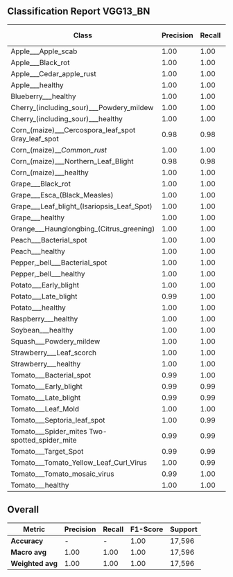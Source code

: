 ## Classification Report VGG13_BN

| Class | Precision | Recall | F1-Score | Support |
|--------|-----------|--------|----------|---------|
| Apple___Apple_scab | 1.00 | 1.00 | 1.00 | 504 |
| Apple___Black_rot | 1.00 | 1.00 | 1.00 | 498 |
| Apple___Cedar_apple_rust | 1.00 | 1.00 | 1.00 | 440 |
| Apple___healthy | 1.00 | 1.00 | 1.00 | 502 |
| Blueberry___healthy | 1.00 | 1.00 | 1.00 | 454 |
| Cherry_(including_sour)___Powdery_mildew | 1.00 | 1.00 | 1.00 | 422 |
| Cherry_(including_sour)___healthy | 1.00 | 1.00 | 1.00 | 457 |
| Corn_(maize)___Cercospora_leaf_spot Gray_leaf_spot | 0.98 | 0.98 | 0.98 | 411 |
| Corn_(maize)___Common_rust_ | 1.00 | 1.00 | 1.00 | 478 |
| Corn_(maize)___Northern_Leaf_Blight | 0.98 | 0.98 | 0.98 | 478 |
| Corn_(maize)___healthy | 1.00 | 1.00 | 1.00 | 466 |
| Grape___Black_rot | 1.00 | 1.00 | 1.00 | 472 |
| Grape___Esca_(Black_Measles) | 1.00 | 1.00 | 1.00 | 480 |
| Grape___Leaf_blight_(Isariopsis_Leaf_Spot) | 1.00 | 1.00 | 1.00 | 431 |
| Grape___healthy | 1.00 | 1.00 | 1.00 | 424 |
| Orange___Haunglongbing_(Citrus_greening) | 1.00 | 1.00 | 1.00 | 503 |
| Peach___Bacterial_spot | 1.00 | 1.00 | 1.00 | 460 |
| Peach___healthy | 1.00 | 1.00 | 1.00 | 432 |
| Pepper,_bell___Bacterial_spot | 1.00 | 1.00 | 1.00 | 479 |
| Pepper,_bell___healthy | 1.00 | 1.00 | 1.00 | 498 |
| Potato___Early_blight | 1.00 | 1.00 | 1.00 | 486 |
| Potato___Late_blight | 0.99 | 1.00 | 0.99 | 486 |
| Potato___healthy | 1.00 | 1.00 | 1.00 | 456 |
| Raspberry___healthy | 1.00 | 1.00 | 1.00 | 446 |
| Soybean___healthy | 1.00 | 1.00 | 1.00 | 506 |
| Squash___Powdery_mildew | 1.00 | 1.00 | 1.00 | 434 |
| Strawberry___Leaf_scorch | 1.00 | 1.00 | 1.00 | 444 |
| Strawberry___healthy | 1.00 | 1.00 | 1.00 | 456 |
| Tomato___Bacterial_spot | 0.99 | 1.00 | 1.00 | 426 |
| Tomato___Early_blight | 0.99 | 0.99 | 0.99 | 480 |
| Tomato___Late_blight | 0.99 | 0.99 | 0.99 | 464 |
| Tomato___Leaf_Mold | 1.00 | 1.00 | 1.00 | 471 |
| Tomato___Septoria_leaf_spot | 1.00 | 0.99 | 1.00 | 437 |
| Tomato___Spider_mites Two-spotted_spider_mite | 0.99 | 0.99 | 0.99 | 436 |
| Tomato___Target_Spot | 0.99 | 0.99 | 0.99 | 458 |
| Tomato___Tomato_Yellow_Leaf_Curl_Virus | 1.00 | 0.99 | 1.00 | 491 |
| Tomato___Tomato_mosaic_virus | 0.99 | 1.00 | 1.00 | 448 |
| Tomato___healthy | 1.00 | 1.00 | 1.00 | 482 |

## Overall

| Metric | Precision | Recall | F1-Score | Support |
|---------|-----------|--------|----------|---------|
| **Accuracy** | - | - | 1.00 | 17,596 |
| **Macro avg** | 1.00 | 1.00 | 1.00 | 17,596 |
| **Weighted avg** | 1.00 | 1.00 | 1.00 | 17,596 |
